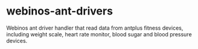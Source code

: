 webinos-ant-drivers
===================

Webinos ant driver handler that read data from antplus fitness devices, including weight scale, heart rate monitor, blood sugar and blood pressure devices. 


